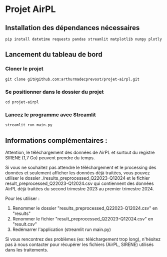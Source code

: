 # Projet AirPL

## Installation des dépendances nécessaires

```
pip install datetime requests pandas streamlit matplotlib numpy plotly
```

## Lancement du tableau de bord

### Cloner le projet
```
git clone git@github.com:arthurmadecprevost/projet-airpl.git
```

### Se positionner dans le dossier du projet
```
cd projet-airpl
```

### Lancez le programme avec Streamlit
```
streamlit run main.py
```

## Informations complémentaires : 

Attention, le téléchargement des données de AirPL et surtout du registre SIRENE (1,7 Go) peuvent prendre du temps. 

Si vous ne souhaitez pas attendre le téléchargement et le processing des données et seulement afficher les données déjà traitées, vous pouvez utiliser le dossier ./results_preprocessed_Q22023-Q12024 et le fichier result_preprocessed_Q22023-Q12024.csv qui contiennent des données AirPL déjà traitées du second trimestre 2023 au premier trimestre 2024. 

Pour les utiliser : 

1. Renommer le dossier "results_preprocessed_Q22023-Q12024.csv" en "results"
2. Renommer le fichier "result_preprocessed_Q22023-Q12024.csv" en "result.csv"
3. Redémarrer l'application (streamlit run main.py)

Si vous rencontrez des problèmes (ex: téléchargement trop long), n'hésitez pas à nous contacter pour récupérer les fichiers (AirPL, SIRENE) utilisés dans les traitements.